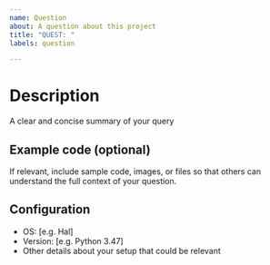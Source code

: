 ```yaml
---
name: Question
about: A question about this project
title: "QUEST: "
labels: question

---
```


# Description
A clear and concise summary of your query

## Example code (optional)
If relevant, include sample code, images, or files so that others can understand
the full context of your question.

## Configuration
 - OS: [e.g. Hal]
 - Version: [e.g. Python 3.47]
 - Other details about your setup that could be relevant
